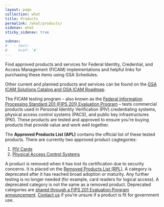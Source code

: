 ```yaml
---
layout: page
collection: what
title: Products
permalink: /what/products/
sidenav: what
sticky_sidenav: true

subnav:
#   - text: 
#     href: '#'
---
```


<!-- from https://www.idmanagement.gov/buy/ -->

Find approved products and services for Federal Identity, Credential, and Access Management (FICAM) implementations and helpful links for purchasing these items using GSA Schedules.

Other current and planned products and services can be found on the [GSA ICAM Solutions Catalog and GSA ICAM Roadmap]({{site.baseurl}}/who/icamsolutions/).


The FICAM testing program – also known as the [Federal Information Processing Standard 201 (FIPS 201) Evaluation Program]({{site.baseurl}}/fips201/) – tests commercial products used in Personal Identity Verification (PIV) credentialing systems, physical access control systems (PACS), and public key infrastructures (PKI). These products are tested and approved to ensure you're buying products that provide value and work well together.

The **Approved Products List (APL)** contains the official list of these tested products. There are currently two approved product cagtegories:

1. [PIV Cards]({{site.baseurl}}/approved-products-list-piv/)
2. [Physical Access Control Systems]({{site.baseurl}}/approved-products-list-pacs-products/)

A product is removed when it has lost its certification due to security concerns. It is placed on the [Removed Products List (RPL)]({{site.baseurl}}/removed-products-list/). A category is deprecated after it has reached broad adoption or maturity. Any further testing is no longer needed (for example, card readers for logical access). A deprecated category is not the same as a removed product. Deprecated categories are [shared through a FIPS 201 Evaluation Program announcement]({{site.baseurl}}/fips201/fipsannouncements/). [Contact us]({{site.baseurl}}/contact-us/) if you’re unsure if a product is fit for government use.